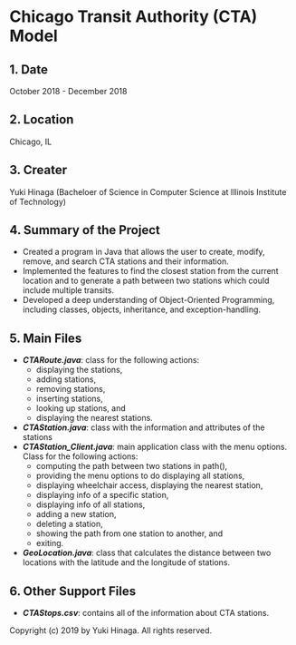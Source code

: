 # Chicago Transit Authority (CTA) Model

## 1. Date
   October 2018 - December 2018
   
## 2. Location
   Chicago, IL
   
## 3. Creater
   Yuki Hinaga (Bacheloer of Science in Computer Science at Illinois Institute of Technology)
   
## 4. Summary of the Project
   - Created a program in Java that allows the user to create, modify, remove, and search CTA stations and their information.
   - Implemented the features to find the closest station from the current location and to generate a path between two stations which could include multiple transits.
   - Developed a deep understanding of Object-Oriented Programming, including classes, objects, inheritance, and exception-handling.

## 5. Main Files
   - ***CTARoute.java***: class for the following actions:
   	 - displaying the stations, 
   	 - adding stations, 
   	 - removing stations, 
   	 - inserting stations, 
   	 - looking up stations, and 
   	 - displaying the nearest stations.
   - ***CTAStation.java***: class with the information and attributes of the stations
   - ***CTAStation_Client.java***: main application class with the menu options. Class for the following actions:
     - computing the path between two stations in path(),
     - providing the menu options to do displaying all stations,
     - displaying wheelchair access, displaying the nearest station, 
     - displaying info of a specific station, 
     - displaying info of all stations, 
     - adding a new station, 
     - deleting a station, 
     - showing the path from one station to another, and
     - exiting.
  - ***GeoLocation.java***: class that calculates the distance between two locations with the latitude and the longitude of stations.

## 6. Other Support Files
   - ***CTAStops.csv***: contains all of the information about CTA stations.

Copyright (c) 2019 by Yuki Hinaga. All rights reserved.